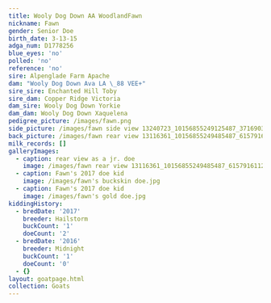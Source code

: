 ```yaml
---
title: Wooly Dog Down AA WoodlandFawn
nickname: Fawn
gender: Senior Doe
birth_date: 3-13-15
adga_num: D1778256
blue_eyes: 'no'
polled: 'no'
reference: 'no'
sire: Alpenglade Farm Apache
dam: "Wooly Dog Down Ava LA \_88 VEE+"
sire_sire: Enchanted Hill Toby
sire_dam: Copper Ridge Victoria
dam_sire: Wooly Dog Down Yorkie
dam_dam: Wooly Dog Down Xaquelena
pedigree_picture: /images/fawn.png
side_picture: /images/fawn side view 13240723_10156855249125487_371690373535664023_n.jpg
back_picture: /images/fawn rear view 13116361_10156855249485487_615791611237006557_o.jpg
milk_records: []
galleryImages:
  - caption: rear view as a jr. doe
    image: /images/fawn rear view 13116361_10156855249485487_615791611237006557_o.jpg
  - caption: Fawn's 2017 doe kid
    image: /images/fawn's buckskin doe.jpg
  - caption: Fawn's 2017 doe kid
    image: /images/fawn's gold doe.jpg
kiddingHistory:
  - bredDate: '2017'
    breeder: Hailstorm
    buckCount: '1'
    doeCount: '2'
  - bredDate: '2016'
    breeder: Midnight
    buckCount: '1'
    doeCount: '0'
  - {}
layout: goatpage.html
collection: Goats
---
```


